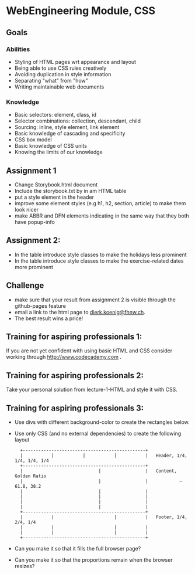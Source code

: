 # WebEngineering Module, CSS

## Goals
### Abilities
- Styling of HTML pages wrt appearance and layout 
- Being able to use CSS rules creatively
- Avoiding duplication in style information
- Separating "what" from "how"
- Writing maintainable web documents

### Knowledge
- Basic selectors: element, class, id
- Selector combinations: collection, descendant, child
- Sourcing: inline, style element, link element
- Basic knowledge of cascading and specificity
- CSS box model
- Basic knowledge of CSS units
- Knowing the limits of our knowledge

## Assignment 1
- Change Storybook.html document
- Include the storybook.txt by in am HTML table
- put a style element in the header
- improve some element styles (e.g h1, h2, section, article) to make them look nicer 
- make ABBR and DFN elements indicating in the same way that they both have popup-info

## Assignment 2:
- In the table introduce style classes to make the holidays less prominent 
- In the table introduce style classes to make the exercise-related dates more prominent 

## Challenge
- make sure that your result from assignment 2 is visible through the github-pages feature
- email a link to the html page to dierk.koenig@fhnw.ch.
- The best result wins a price!

## Training for aspiring professionals 1:

If you are not yet confident with using basic HTML and CSS
consider working through http://www.codecademy.com .

## Training for aspiring professionals 2:

Take your personal solution from lecture-1-HTML and style it with CSS. 

## Training for aspiring professionals 3:

- Use divs with different background-color to create the rectangles below.
- Use only CSS (and no external dependencies) to create the following layout
        
        +-----------------------------------------------+
        |           |           |           |           |   Header, 1/4, 1/4, 1/4, 1/4
        +-----------------------------------------------+
        |                             |                 |   Content, Golden Ratio
        |                             |                 |            ~ 61.8, 38.2
        |                             |                 |
        |                             |                 |
        |                             |                 |
        |                             |                 |
        +-----------------------------------------------+
        |           |                       |           |   Footer, 1/4, 2/4, 1/4
        |           |                       |           |
        |           |                       |           |
        +-----------------------------------------------+
        
- Can you make it so that it fills the full browser page?        
- Can you make it so that the proportions remain when the browser resizes?        